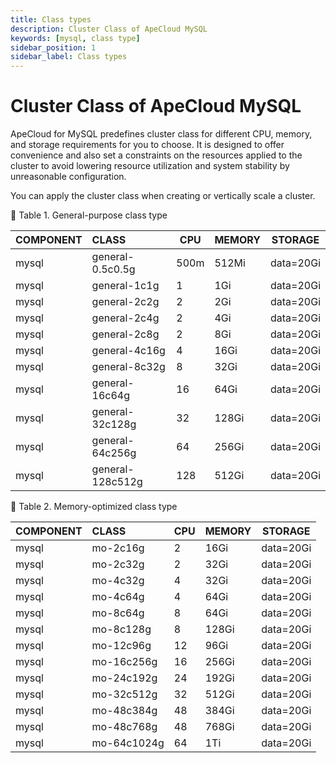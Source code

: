 ```yaml
---
title: Class types
description: Cluster Class of ApeCloud MySQL
keywords: [mysql, class type]
sidebar_position: 1
sidebar_label: Class types
---
```


# Cluster Class of ApeCloud MySQL

ApeCloud for MySQL predefines cluster class for different CPU, memory, and storage requirements for you to choose. It is designed to offer convenience and also set a constraints on the resources applied to the cluster to avoid lowering resource utilization and system stability by unreasonable configuration.

You can apply the cluster class when creating or vertically scale a cluster.

📎 Table 1. General-purpose class type

| COMPONENT | CLASS            | CPU  | MEMORY | STORAGE           |
|-----------|:-----------------|------|--------|-------------------|
| mysql     | general-0.5c0.5g | 500m | 512Mi  | data=20Gi         |
| mysql     | general-1c1g     | 1    | 1Gi    | data=20Gi         |
| mysql     | general-2c2g     | 2    | 2Gi    | data=20Gi         |
| mysql     | general-2c4g     | 2    | 4Gi    | data=20Gi         |
| mysql     | general-2c8g     | 2    | 8Gi    | data=20Gi         |
| mysql     | general-4c16g    | 4    | 16Gi   | data=20Gi         |
| mysql     | general-8c32g    | 8    | 32Gi   | data=20Gi         |
| mysql     | general-16c64g   | 16   | 64Gi   | data=20Gi         |
| mysql     | general-32c128g  | 32   | 128Gi  | data=20Gi         |
| mysql     | general-64c256g  | 64   | 256Gi  | data=20Gi         |
| mysql     | general-128c512g | 128  | 512Gi  | data=20Gi         |

📎 Table 2. Memory-optimized class type

| COMPONENT | CLASS       | CPU | MEMORY | STORAGE           |
|-----------|:------------|-----|--------|-------------------|
| mysql     | mo-2c16g    | 2   | 16Gi   | data=20Gi         |
| mysql     | mo-2c32g    | 2   | 32Gi   | data=20Gi         |
| mysql     | mo-4c32g    | 4   | 32Gi   | data=20Gi         |
| mysql     | mo-4c64g    | 4   | 64Gi   | data=20Gi         |
| mysql     | mo-8c64g    | 8   | 64Gi   | data=20Gi         |
| mysql     | mo-8c128g   | 8   | 128Gi  | data=20Gi         |
| mysql     | mo-12c96g   | 12  | 96Gi   | data=20Gi         |
| mysql     | mo-16c256g  | 16  | 256Gi  | data=20Gi         |
| mysql     | mo-24c192g  | 24  | 192Gi  | data=20Gi         |
| mysql     | mo-32c512g  | 32  | 512Gi  | data=20Gi         |
| mysql     | mo-48c384g  | 48  | 384Gi  | data=20Gi         |
| mysql     | mo-48c768g  | 48  | 768Gi  | data=20Gi         |
| mysql     | mo-64c1024g | 64  | 1Ti    | data=20Gi         |

